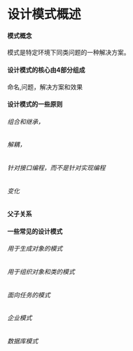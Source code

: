 # 设计模式概述
#### 模式概念
模式是特定环境下同类问题的一种解决方案。
#### 设计模式的核心由4部分组成
命名,问题，解决方案和效果
#### 设计模式的一些原则
###### 组合和继承，
###### 解耦，
###### 针对接口编程，而不是针对实现编程
###### 变化
#### 父子关系
#### 一些常见的设计模式
###### 用于生成对象的模式
###### 用于组织对象和类的模式
###### 面向任务的模式
###### 企业模式
###### 数据库模式